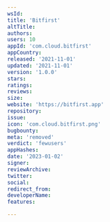```yaml
---
wsId: 
title: 'Bitfirst'
altTitle: 
authors: 
users: 10
appId: 'com.cloud.bitfirst'
appCountry: 
released: '2021-11-01'
updated: '2021-11-01'
version: '1.0.0'
stars: 
ratings: 
reviews: 
size: 
website: 'https://bitfirst.app'
repository: 
issue: 
icon: 'com.cloud.bitfirst.png'
bugbounty: 
meta: 'removed'
verdict: 'fewusers'
appHashes: 
date: '2023-01-02'
signer: 
reviewArchive: 
twitter: 
social: 
redirect_from: 
developerName: 
features: 

---
```


